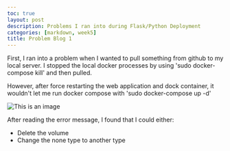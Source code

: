 ```yaml
---
toc: true
layout: post
description: Problems I ran into during Flask/Python Deployment
categories: [markdown, week5]
title: Problem Blog 1
---
```


First, I ran into a problem when I wanted to pull something from github to my local server. I stopped the local docker processes by using 'sudo docker-compose kill' and then pulled. 

However, after force restarting the web application and dock container, it wouldn't let me run docker compose with 'sudo docker-compose up -d'

![This is an image]()

After reading the error message, I found that I could either:
- Delete the volume
- Change the none type to another type
